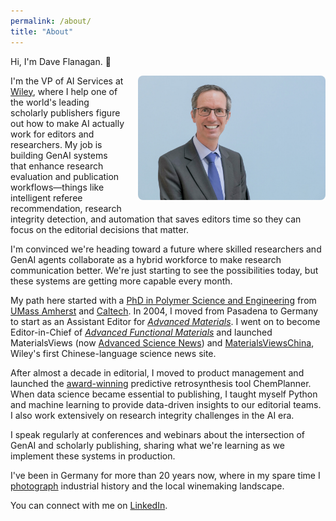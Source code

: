 ```yaml
---
permalink: /about/
title: "About"
---
```



Hi, I'm Dave Flanagan. 👋

<img src="/assets/images/dwflanagan_profile.jpg" alt="Dave Flanagan" style="float: right; margin: 0 0 20px 20px; max-width: 300px; border-radius: 8px;">

I'm the VP of AI Services at [Wiley](https://www.wiley.com), where I help one of the world's leading scholarly publishers figure out how to make AI actually work for editors and researchers. My job is building GenAI systems that enhance research evaluation and publication workflows—things like intelligent referee recommendation, research integrity detection, and automation that saves editors time so they can focus on the editorial decisions that matter.

I'm convinced we're heading toward a future where skilled researchers and GenAI agents collaborate as a hybrid workforce to make research communication better. We're just starting to see the possibilities today, but these systems are getting more capable every month.

My path here started with a [PhD in Polymer Science and Engineering](https://www.semanticscholar.org/paper/Solid-phase-synthesis-of-graft-copolymers-of-and-Flanagan/a9d80901f67b102c3c3c7231161ee064aeffa19e?utm_source=direct_link) from [UMass Amherst](https://www.umass.edu/polymer-science/) and [Caltech](https://tirrell-lab.caltech.edu/). In 2004, I moved from Pasadena to Germany to start as an Assistant Editor for [_Advanced Materials_](https://advanced.onlinelibrary.wiley.com/journal/15214095). I went on to become Editor-in-Chief of [_Advanced Functional Materials_](https://advanced.onlinelibrary.wiley.com/journal/16163028) and launched MaterialsViews (now [Advanced Science News](https://www.advancedsciencenews.com/)) and [MaterialsViewsChina](https://mvc.wiley.cn/), Wiley's first Chinese-language science news site.

After almost a decade in editorial, I moved to product management and launched the [award-winning](https://newsroom.wiley.com/press-releases/press-release-details/2016/Wiley-ChemPlanner-Awarded-ALPSP-Award-for-Innovation-in-Publishing/default.aspx) predictive retrosynthesis tool ChemPlanner. When data science became essential to publishing, I taught myself Python and machine learning to provide data-driven insights to our editorial teams. I also work extensively on research integrity challenges in the AI era.

I speak regularly at conferences and webinars about the intersection of GenAI and scholarly publishing, sharing what we're learning as we implement these systems in production.

I've been in Germany for more than 20 years now, where in my spare time I [photograph](https://portfolio.pixelfed.social/DWFlanagan) industrial history and the local winemaking landscape.

You can connect with me on [LinkedIn](https://linkedin.com/in/DWFlanagan).
